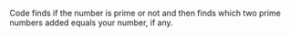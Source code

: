 Code finds if the number is prime or not and then finds which two prime numbers added equals your number, if any.
